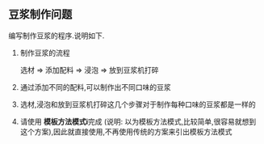 
## 豆浆制作问题

编写制作豆浆的程序.说明如下.

1. 制作豆浆的流程

    选材 => 添加配料 => 浸泡 => 放到豆浆机打碎
2. 通过添加不同的配料,可以制作出不同口味的豆浆
3. 选材,浸泡和放到豆浆机打碎这几个步骤对于制作每种口味的豆浆都是一样的
4. 请使用 **模板方法模式i**完成 (说明: 以为模板方法模式,比较简单,很容易就想到这个方案),因此就直接使用,不再使用传统的方案来引出模板方法模式

    
 
 
 
 
 
 
 
 
 
 
 
 
 
 
 
 
 
 
 
 
 
 
 
 
 
 
 
 
 
 
 
 


 
 
 
 
 
 
 
 
 
 
 
 
 
 
 
 
 
 
 
 
 
 
 
 
 
 
 
 
 
 
 
 
 
 
 